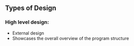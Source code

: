 ## Types of Design

### High level design:
- External design
- Showcases the overall overview of the program structure